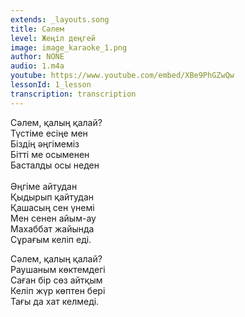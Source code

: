 ```yaml
---
extends: _layouts.song
title: Сәлем
level: Жеңіл деңгей
image: image_karaoke_1.png
author: NONE
audio: 1.m4a
youtube: https://www.youtube.com/embed/XBe9PhGZwQw
lessonId: 1_lesson
transcription: transcription 
---
```

Сәлем, қалың қалай?  
Түстіме есіңе мен  
Біздің әңгімеміз  
Бітті ме осыменен  
Басталды осы неден  
   
Әңгіме айтудан  
Қыдырып қайтудан  
Қашасың сен үнемі  
Мен сенен айым-ау  
Махаббат жайында  
Сұрағым келіп еді.

Сәлем, қалың қалай?  
Раушаным көктемдегі  
Саған бір сөз айтқым  
Келіп жүр көптен бері  
Тағы да хат келмеді.
